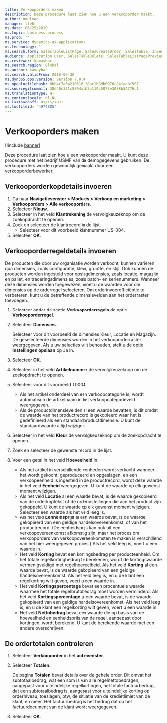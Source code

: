 ```yaml
---
title: Verkooporders maken
description: Deze procedure laat zien hoe u een verkooporder maakt.
author: omulvad
manager: tfehr
ms.date: 06/25/2019
ms.topic: business-process
ms.prod: ''
ms.service: dynamics-ax-applications
ms.technology: ''
ms.search.form: SalesTableListPage, SalesCreateOrder, SalesTable, InventDimParmFixed, InventProductDimensionLookup, SalesTotals
audience: Application User, SalesTableDelete, SalesTableListPagePreviewPage, SalesUpdateRemain
ms.reviewer: kamaybac
ms.search.region: Global
ms.author: kamaybac
ms.search.validFrom: 2016-06-30
ms.dyn365.ops.version: Version 7.0.0
ms.openlocfilehash: 8bb4c7a542106161f8bc1b8db0976c24faebf907
ms.sourcegitcommit: 38d40c331c8894acb7b119c5073e3088b54776c1
ms.translationtype: HT
ms.contentlocale: nl-NL
ms.lasthandoff: 01/15/2021
ms.locfileid: "4974805"
---
```

# <a name="create-sales-orders"></a>Verkooporders maken

[!include [banner](../../includes/banner.md)]

Deze procedure laat zien hoe u een verkooporder maakt. U kunt deze procedure met het bedrijf USMF van de demogegevens gebruiken. De verkooporders worden gewoonlijk gemaakt door een verkooporderbewerker. 

## <a name="enter-sales-order-header-details"></a>Verkooporderkopdetails invoeren
1. Ga naar **Navigatievenster > Modules > Verkoop en marketing > Verkooporders > Alle verkooporders**.
2. Selecteer **Nieuw**.
3. Selecteer in het veld **Klantrekening** de vervolgkeuzeknop om de zoekopdracht te openen.
4. Zoek en selecteer de klantrecord in de lijst.
    - Selecteer voor dit voorbeeld klantnummer US-004.  
5. Selecteer **OK**.

## <a name="enter-sales-order-line-details"></a>Verkooporderregeldetails invoeren
    
De producten die door uw organisatie worden verkocht, kunnen variëren qua dimensies, zoals configuratie, kleur, grootte, en stijl. Ook kunnen de producten worden ingesteld voor opslagdimensies, zoals locatie, magazijn en pallet, en traceringsdimensies, zoals batch- en serienummers. Wanneer deze dimensies worden toegewezen, moet u de waarden voor die dimensies op de orderregel selecteren. Om orderinvoerefficiëntie te verbeteren, kunt u de betreffende dimensievelden aan het orderraster toevoegen.
    
1. Selecteer onder de sectie **Verkooporderregels** de optie **Verkooporderregel**.
2. Selecteer **Dimensies**.
    
    Selecteer voor dit voorbeeld de dimensies Kleur, Locatie en Magazijn. De geselecteerde dimensies worden in het verkooporderraster weergegeven. Als u uw selecties wilt behouden, stelt u de optie **Instellingen opslaan** op Ja in.
    
3. Selecteer **OK**.
4. Selecteer in het veld **Artikelnummer** de vervolgkeuzeknop om de zoekopdracht te openen.
5. Selecteer voor dit voorbeeld T0004.
    - Als het artikel onderdeel van een verkoopcategorie is, wordt automatisch de artikelnaam in het verkoopcategorieveld weergegeven.  
    - Als de productdimensievelden al een waarde bevatten, is dit omdat de waarde van het productrecord is gekopieerd waar het is gedefinieerd als een standaardproductdimensie. U kunt de standaardwaarde altijd wijzigen.   
6. Selecteer in het veld **Kleur** de vervolgkeuzeknop om de zoekopdracht te openen.
7. Zoek en selecteer de gewenste record in de lijst.
8. Voer een getal in het veld **Hoeveelheid** in.
    - Als het artikel in verschillende eenheden wordt verkocht wanneer het wordt gekocht, geproduceerd en opgeslagen, en een verkoopeenheid is ingesteld in de productrecord, wordt deze waarde in het veld **Eenheid** weergegeven. U kunt de waarde op elk gewenst moment wijzigen.   
    - Als het veld **Locatie** al een waarde bevat, is de waarde gekopieerd van de orderkoptekst of de orderinstellingen die aan het product zijn gekoppeld. U kunt de waarde op elk gewenst moment wijzigen. Selecteer een waarde als het veld leeg is.   
    - Als het veld **Eenheidsprijs** al een waarde bevat, is de waarde gekopieerd van een geldige handelsovereenkomst, of van het productrecord. (De eenheidsprijs kan ook uit een verkoopovereenkomst afkomstig zijn, maar het proces om verkooporders van verkoopovereenkomsten te maken is verschillend van het hier weergegeven proces.) Als het veld leeg is, voert u een waarde in.   
    - Het veld **Korting** bevat een kortingsbedrag per producteenheid. Om het totale regelkortingbedrag te berekenen, wordt de kortingswaarde vermenigvuldigd met regelhoeveelheid. Als het veld **Korting** al een waarde bevat, is de waarde gekopieerd van een geldige handelsovereenkomst. Als het veld leeg is, en u de klant een regelkorting wilt geven, voert u een waarde in.  
    - Het veld **Kortingspercentage** bevat een procentuele waarde waarmee het totale regelbrutobedrag moet worden verminderd.  Als het veld **Kortingspercentage** al een waarde bevat, is de waarde gekopieerd van een geldige handelsovereenkomst. Als het veld leeg is, en u de klant een regelkorting wilt geven, voert u een waarde in. 
    - Het veld **Nettobedrag** bevat een waarde die op basis van de hoeveelheid en eenheidsprijs van de regel, aangepast door kortingen, wordt berekend.  U kunt de berekende waarde met een andere overschrijven.  

## <a name="review-the-order-totals"></a>De ordertotalen controleren
1. Selecteer **Verkooporder** in het **actievenster**.
2. Selecteer **Totalen**.
    
    De pagina **Totalen** bevat details over de gehele order. Dit omvat het subtotaalbedrag, wat een som is van alle regelnettobedragen, aangepast voor uiteindelijke regelkortingen, het totale factuurbedrag, dat een subtotaalbedrag is, aangepast voor uiteindelijke korting op orderniveau, toeslagen, btw, de situatie van de kredietlimiet van de klant, en meer. Het factuurbedrag is het bedrag dat op het factuurdocument van de klant wordt weergegeven.  
    
3. Selecteer **OK**.
